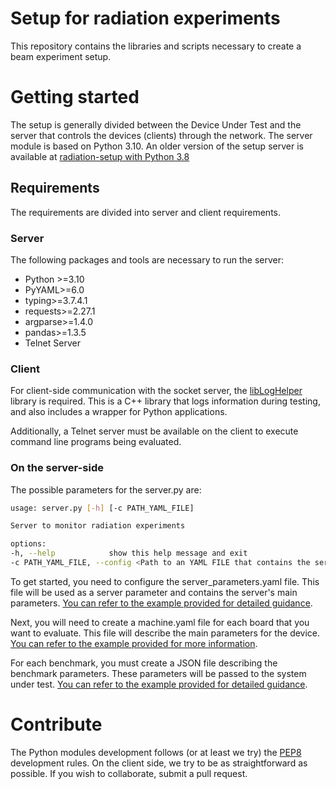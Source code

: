 # Setup for radiation experiments

This repository contains the libraries and scripts necessary to create a beam experiment setup.

# Getting started

The setup is generally divided between the Device Under Test and the server that controls the devices (clients) through
the network. 
The server module is based on Python 3.10. 
An older version of the setup server is available at [radiation-setup with Python 3.8](https://github.com/radhelper/radiation-setup/tree/support_python3.8)

## Requirements

The requirements are divided into server and client requirements.

### Server

The following packages and tools are necessary to run the server:

- Python >=3.10
- PyYAML>=6.0
- typing>=3.7.4.1
- requests>=2.27.1
- argparse>=1.4.0
- pandas>=1.3.5
- Telnet Server

### Client

For client-side communication with the socket server, the [libLogHelper](https://github.com/radhelper/libLogHelper) library is required. 
This is a C++ library that logs information during testing, and also includes a wrapper for Python applications.

Additionally, a Telnet server must be available on the client to execute command line programs being evaluated.

### On the server-side

The possible parameters for the server.py are:
```bash
usage: server.py [-h] [-c PATH_YAML_FILE]

Server to monitor radiation experiments

options:
-h, --help            show this help message and exit
-c PATH_YAML_FILE, --config <Path to an YAML FILE that contains the server parameters. Default is ./server_parameters.yaml>
```

To get started, you need to configure the server_parameters.yaml file. 
This file will be used as a server parameter and contains the server's main parameters. 
[You can refer to the example provided for detailed guidance](https://github.com/radhelper/radiation-setup/blob/main/server_parameters.yaml).


Next, you will need to create a machine.yaml file for each board that you want to evaluate.
This file will describe the main parameters for the device. 
[You can refer to the example provided for more information](https://github.com/radhelper/radiation-setup/blob/main/machines_cfgs/carolk401.yaml). 

For each benchmark, you must create a JSON file describing the benchmark parameters. 
These parameters will be passed to the system under test. 
[You can refer to the example provided for detailed guidance](https://github.com/radhelper/radiation-setup/blob/main/machines_cfgs/dummy.json).


# Contribute

The Python modules development follows (or at least we try) the 
[PEP8](https://www.python.org/dev/peps/pep-0008/) development rules. 
On the client side, we try to be as straightforward as possible.
If you wish to collaborate, submit a pull request.
